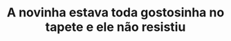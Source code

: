 ---
layout: post
title: A novinha estava toda gostosinha no tapete e ele não resistiu
thumb: a-novinha-estava-toda-gostosinha-no-tapete-e-ele-nao-resistiu
duration: "05:01"
permalink: /:title
video: https://www.xvideos.com/embedframe/52017617
categories: pussy, fucking, amateur, homemade, cowgirl, girlfriend, missionary, gostosa, infiel, novia, ex-girlfriend, home-made, riding-dick, tight-pussy, whatsapp, verified-profile, selfie-video, lexi-aaane, sofa-fucking
---